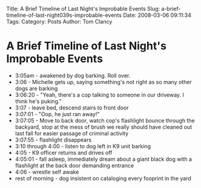 Title: A Brief Timeline of Last Night&#039;s Improbable Events
Slug: a-brief-timeline-of-last-night039s-improbable-events
Date: 2008-03-06 09:11:34
Tags: 
Category: Posts
Author: Tom Clancy

# A Brief Timeline of Last Night&#039;s Improbable Events

<ul>
	<li>3:05am - awakened by dog barking. Roll over.</li>
	<li>3:06 - Michelle gets up, saying something's not right as so many other dogs are barking</li>
	<li>3:06:20 - "Yeah, there's a cop talking to someone in our driveway. I think he's puking."</li>
	<li>3:07 - leave bed, descend stairs to front door</li>
	<li>3:07:01 - "Oop, he just ran away!"</li>
	<li>3:07:05 - Move to back door, watch cop's flashlight bounce through the backyard, stop at the mess of brush we really should have cleaned out last fall for easier passage of criminal activity</li>
	<li>3:07:55 - flashlight disappears</li>
	<li>3:10 through 4:00 - listen to dog left in K9 unit barking</li>
	<li>4:05 - K9 officer returns and drives off</li>
	<li>4:05:01 - fall asleep, immediately dream about a giant black dog with a flashlight at the back door demanding entrance</li>
	<li>4:06 - wrestle self awake</li>
	<li>rest of morning - dog insistent on cataloging every fooprint in the yard</li>
</ul>
